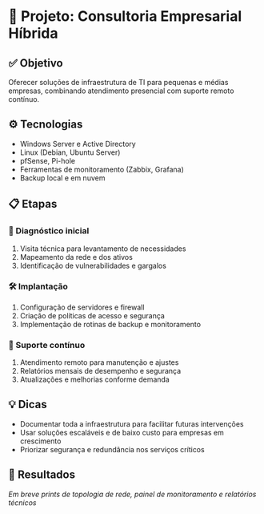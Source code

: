 # 🏢 Projeto: Consultoria Empresarial Híbrida

## ✅ Objetivo
Oferecer soluções de infraestrutura de TI para pequenas e médias empresas, combinando atendimento presencial com suporte remoto contínuo.

## ⚙️ Tecnologias
- Windows Server e Active Directory
- Linux (Debian, Ubuntu Server)
- pfSense, Pi-hole
- Ferramentas de monitoramento (Zabbix, Grafana)
- Backup local e em nuvem

## 📋 Etapas

### 🧭 Diagnóstico inicial
1. Visita técnica para levantamento de necessidades
2. Mapeamento da rede e dos ativos
3. Identificação de vulnerabilidades e gargalos

### 🛠️ Implantação
1. Configuração de servidores e firewall
2. Criação de políticas de acesso e segurança
3. Implementação de rotinas de backup e monitoramento

### 🔄 Suporte contínuo
1. Atendimento remoto para manutenção e ajustes
2. Relatórios mensais de desempenho e segurança
3. Atualizações e melhorias conforme demanda

## 💡 Dicas
- Documentar toda a infraestrutura para facilitar futuras intervenções
- Usar soluções escaláveis e de baixo custo para empresas em crescimento
- Priorizar segurança e redundância nos serviços críticos

## 📸 Resultados
*Em breve prints de topologia de rede, painel de monitoramento e relatórios técnicos*
